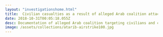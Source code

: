 ```yaml
---
layout: "investigationshome.html"
title:  Civilian casualties as a result of alleged Arab coalition attacks
date: 2018-10-31T00:05:18.055Z
desc: Documentation of alleged Arab coalition targeting civilians and civilian infrastructure
image: /assets/collections/atarib-airstrike100.jpg
---
```


